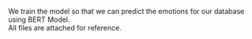 We train the model so that we can predict the emotions for our database using BERT Model.
<br>
All files are attached for reference.
